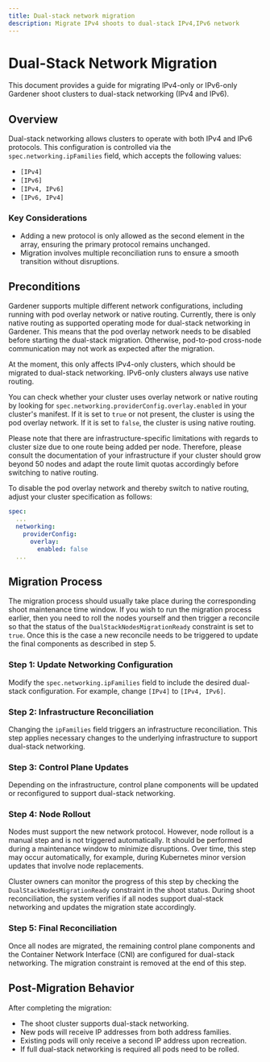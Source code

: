 ```yaml
---
title: Dual-stack network migration
description: Migrate IPv4 shoots to dual-stack IPv4,IPv6 network
---
```


# Dual-Stack Network Migration

This document provides a guide for migrating IPv4-only or IPv6-only Gardener shoot clusters to dual-stack networking (IPv4 and IPv6).

## Overview

Dual-stack networking allows clusters to operate with both IPv4 and IPv6 protocols. This configuration is controlled via the `spec.networking.ipFamilies` field, which accepts the following values:
- `[IPv4]`
- `[IPv6]`
- `[IPv4, IPv6]`
- `[IPv6, IPv4]`

### Key Considerations

- Adding a new protocol is only allowed as the second element in the array, ensuring the primary protocol remains unchanged.
- Migration involves multiple reconciliation runs to ensure a smooth transition without disruptions.

## Preconditions

Gardener supports multiple different network configurations, including running with pod overlay network or native routing. Currently, there is only native routing as supported operating mode for dual-stack networking in Gardener. This means that the pod overlay network needs to be disabled before starting the dual-stack migration. Otherwise, pod-to-pod cross-node communication may not work as expected after the migration.

At the moment, this only affects IPv4-only clusters, which should be migrated to dual-stack networking. IPv6-only clusters always use native routing.

You can check whether your cluster uses overlay network or native routing by looking for `spec.networking.providerConfig.overlay.enabled` in your cluster's manifest. If it is set to `true` or not present, the cluster is using the pod overlay network. If it is set to `false`, the cluster is using native routing.

Please note that there are infrastructure-specific limitations with regards to cluster size due to one route being added per node. Therefore, please consult the documentation of your infrastructure if your cluster should grow beyond 50 nodes and adapt the route limit quotas accordingly before switching to native routing.

To disable the pod overlay network and thereby switch to native routing, adjust your cluster specification as follows:

```yaml
spec:
  ...
  networking:
    providerConfig:
      overlay:
        enabled: false
  ...
```

## Migration Process

The migration process should usually take place during the corresponding shoot maintenance time window. If you wish to run the migration process earlier, then you need to roll the nodes yourself and then trigger a reconcile so that the status of the `DualStackNodesMigrationReady` constraint is set to `true`. Once this is the case a new reconcile needs to be triggered to update the final components as described in step 5.  

### Step 1: Update Networking Configuration

Modify the `spec.networking.ipFamilies` field to include the desired dual-stack configuration. For example, change `[IPv4]` to `[IPv4, IPv6]`.

### Step 2: Infrastructure Reconciliation

Changing the `ipFamilies` field triggers an infrastructure reconciliation. This step applies necessary changes to the underlying infrastructure to support dual-stack networking.

### Step 3: Control Plane Updates

Depending on the infrastructure, control plane components will be updated or reconfigured to support dual-stack networking.

### Step 4: Node Rollout

Nodes must support the new network protocol. However, node rollout is a manual step and is not triggered automatically. It should be performed during a maintenance window to minimize disruptions. Over time, this step may occur automatically, for example, during Kubernetes minor version updates that involve node replacements.

Cluster owners can monitor the progress of this step by checking the `DualStackNodesMigrationReady` constraint in the shoot status. During shoot reconciliation, the system verifies if all nodes support dual-stack networking and updates the migration state accordingly.

### Step 5: Final Reconciliation

Once all nodes are migrated, the remaining control plane components and the Container Network Interface (CNI) are configured for dual-stack networking. The migration constraint is removed at the end of this step.

## Post-Migration Behavior

After completing the migration:
- The shoot cluster supports dual-stack networking.
- New pods will receive IP addresses from both address families.
- Existing pods will only receive a second IP address upon recreation.
- If full dual-stack networking is required all pods need to be rolled.
